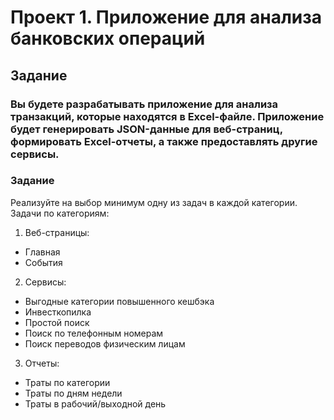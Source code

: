 # Проект 1. Приложение для анализа банковских операций
## Задание
### Вы будете разрабатывать приложение для анализа транзакций, которые находятся в Excel-файле. Приложение будет генерировать JSON-данные для веб-страниц, формировать Excel-отчеты, а также предоставлять другие сервисы.
### Задание
Реализуйте на выбор минимум одну из задач в каждой категории.
Задачи по категориям:
1. Веб-страницы:
 - Главная
 - События
2. Сервисы:
 - Выгодные категории повышенного кешбэка
 - Инвесткопилка
 - Простой поиск
 - Поиск по телефонным номерам
 - Поиск переводов физическим лицам
3. Отчеты:
 - Траты по категории
 - Траты по дням недели
 - Траты в рабочий/выходной день
